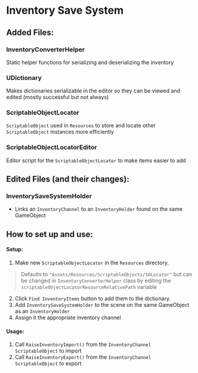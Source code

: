 # Inventory Save System
## Added Files:
### InventoryConverterHelper
Static helper functions for serializing and deserializing the inventory
### UDictionary
Makes dictionaries serializable in the editor so they can be viewed and edited (mostly successful but not always)
### ScriptableObjectLocator
`ScriptableObject` used in `Resources` to store and locate other `ScriptableObject` instances more efficiently
### ScriptableObjectLocatorEditor
Editor script for the `ScriptableObjectLocator` to make items easier to add

## Edited Files (and their changes):
### InventorySaveSystemHolder
* Links an `InventoryChannel` to an `InventoryHolder` found on the same GameObject

## How to set up and use:
#### Setup:
1. Make new `ScriptableObjectLocator` in the `Resources` directory.

>Defaults to `"Assets/Resources/ScriptableObjects/SOLocator"` but can be changed in `InventoryConverterHelper` class by editing the `scriptableObjectLocatorResourceRelativePath` variable
2. Click `Find InventoryItems` button to add them to the dictionary.
3. Add `InventorySaveSystemHolder` to the scene on the same GameObject as an `InventoryHolder` 
4. Assign it the appropriate inventory channel

#### Usage:
1. Call `RaiseInventoryImport()` from the `InventoryChannel` `ScriptableObject` to import
2. Call `RaiseInventoryExport()` from the `InventoryChannel` `ScriptableObject` to export